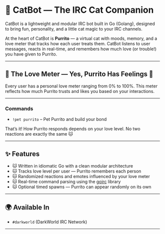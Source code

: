 # 🐾 CatBot — The IRC Cat Companion

CatBot is a lightweight and modular IRC bot built in Go (Golang), designed to bring fun, personality, and a little cat magic to your IRC channels.  

At the heart of CatBot is **Purrito** — a virtual cat with moods, memory, and a love meter that tracks how each user treats them. CatBot listens to user messages, reacts in real-time, and remembers how much love (or trouble!) you have given to Purrito.

---

## 🧡 The Love Meter — Yes, Purrito Has Feelings 🧡
Every user has a personal love meter ranging from 0% to 100%. This meter reflects how much Purrito trusts and likes you based on your interactions.

---

### Commands
- `!pet purrito` – Pet Purrito and build your bond  

That’s it! How Purrito responds depends on your love level. No two reactions are exactly the same 🐱

---

## ✨ Features
- 🐱 Written in idiomatic Go with a clean modular architecture  
- 🐱 Tracks love level per user — Purrito remembers each person  
- 🐱 Randomized reactions and emotes influenced by your love meter  
- 🐱 Real-time command parsing using the [goirc](https://github.com/fluffle/goirc) library  
- 🐱 Optional timed spawns — Purrito can appear randomly on its own  

---

## 🌍 Available In
- `#darkworld` (DarkWorld IRC Network)

---



